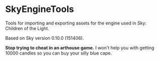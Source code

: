 # SkyEngineTools
Tools for importing and exporting assets for the engine used in Sky: Children of the Light.

Based on Sky version 0.10.0 (151406).

**Stop trying to cheat in an arthouse game.** I won't help you with getting 10000 candles so you can buy your silly blue cape.
